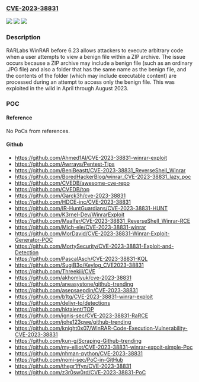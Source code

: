 ### [CVE-2023-38831](https://cve.mitre.org/cgi-bin/cvename.cgi?name=CVE-2023-38831)
![](https://img.shields.io/static/v1?label=Product&message=n%2Fa&color=blue)
![](https://img.shields.io/static/v1?label=Version&message=n%2Fa&color=blue)
![](https://img.shields.io/static/v1?label=Vulnerability&message=n%2Fa&color=brighgreen)

### Description

RARLabs WinRAR before 6.23 allows attackers to execute arbitrary code when a user attempts to view a benign file within a ZIP archive. The issue occurs because a ZIP archive may include a benign file (such as an ordinary .JPG file) and also a folder that has the same name as the benign file, and the contents of the folder (which may include executable content) are processed during an attempt to access only the benign file. This was exploited in the wild in April through August 2023.

### POC

#### Reference
No PoCs from references.

#### Github
- https://github.com/Ahmed1Al/CVE-2023-38831-winrar-exploit
- https://github.com/Awrrays/Pentest-Tips
- https://github.com/BeniBeastt/CVE-2023-38831_ReverseShell_Winrar
- https://github.com/BoredHackerBlog/winrar_CVE-2023-38831_lazy_poc
- https://github.com/CVEDB/awesome-cve-repo
- https://github.com/CVEDB/top
- https://github.com/Garck3h/cve-2023-38831
- https://github.com/HDCE-inc/CVE-2023-38831
- https://github.com/IR-HuntGuardians/CVE-2023-38831-HUNT
- https://github.com/K3rnel-Dev/WinrarExploit
- https://github.com/Maalfer/CVE-2023-38831_ReverseShell_Winrar-RCE
- https://github.com/Mich-ele/CVE-2023-38831-winrar
- https://github.com/MorDavid/CVE-2023-38831-Winrar-Exploit-Generator-POC
- https://github.com/MortySecurity/CVE-2023-38831-Exploit-and-Detection
- https://github.com/PascalAsch/CVE-2023-38831-KQL
- https://github.com/SugiB3o/Keylog_CVE2023-38831
- https://github.com/Threekiii/CVE
- https://github.com/akhomlyuk/cve-2023-38831
- https://github.com/aneasystone/github-trending
- https://github.com/asepsaepdin/CVE-2023-38831
- https://github.com/b1tg/CVE-2023-38831-winrar-exploit
- https://github.com/delivr-to/detections
- https://github.com/hktalent/TOP
- https://github.com/ignis-sec/CVE-2023-38831-RaRCE
- https://github.com/johe123qwe/github-trending
- https://github.com/knight0x07/WinRAR-Code-Execution-Vulnerability-CVE-2023-38831
- https://github.com/kun-g/Scraping-Github-trending
- https://github.com/my-elliot/CVE-2023-38831-winrar-expoit-simple-Poc
- https://github.com/nhman-python/CVE-2023-38831
- https://github.com/nomi-sec/PoC-in-GitHub
- https://github.com/thegr1ffyn/CVE-2023-38831
- https://github.com/z3r0sw0rd/CVE-2023-38831-PoC

